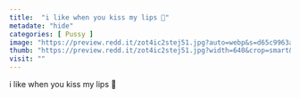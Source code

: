```yaml
---
title:  "i like when you kiss my lips 👄"
metadate: "hide"
categories: [ Pussy ]
image: "https://preview.redd.it/zot4ic2stej51.jpg?auto=webp&s=d65c9963ad2b4c7129e15ce9012baf21125ab8a1"
thumb: "https://preview.redd.it/zot4ic2stej51.jpg?width=640&crop=smart&auto=webp&s=4289917ebbd75625d3799da89ae017026b6dd5cf"
visit: ""
---
```

i like when you kiss my lips 👄
